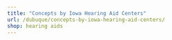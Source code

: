 ```yaml
---
title: "Concepts by Iowa Hearing Aid Centers"
url: /dubuque/concepts-by-iowa-hearing-aid-centers/
shop: hearing aids
---
```

